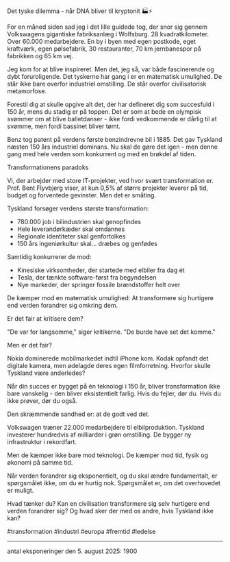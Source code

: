 Det tyske dilemma - når DNA bliver til kryptonit 🏭⚡

For en måned siden sad jeg i det lille guidede tog, der snor sig gennem Volkswagens gigantiske fabriksanlæg i Wolfsburg. 28 kvadratkilometer. Over 60.000 medarbejdere. En by i byen med egen postkode, eget kraftværk, egen pølsefabrik, 30 restauranter, 70 km jernbanespor på fabrikken og 65 km vej.

Jeg kom for at blive inspireret. Men det, jeg så, var både fascinerende og dybt foruroligende. Det tyskerne har gang i er en matematisk umulighed. De står ikke bare overfor industriel omstilling. De står overfor civilisatorisk metamorfose. 

Forestil dig at skulle opgive alt det, der har defineret dig som succesfuld i 150 år, mens du stadig er på toppen. Det er som at bede en olympisk svømmer om at blive balletdanser - ikke fordi vedkommende er dårlig til at svømme, men fordi bassinet bliver tømt.

Benz tog patent på verdens første benzindrevne bil i 1885. Det gav Tyskland næsten 150 års industriel dominans. Nu skal de gøre det igen - men denne gang med hele verden som konkurrent og med en brøkdel af tiden.

Transformationens paradoks

Vi, der arbejder med store IT-projekter, ved hvor svært transformation er. Prof. Bent Flyvbjerg viser, at kun 0,5% af større projekter leverer på tid, budget og forventede gevinster. Men det er småting.

Tyskland forsøger verdens største transformation:
- 780.000 job i bilindustrien skal genopfindes
- Hele leverandørkæder skal omdannes
- Regionale identiteter skal genfortolkes  
- 150 års ingeniørkultur skal… dræbes og genfødes

Samtidig konkurrerer de mod:
- Kinesiske virksomheder, der startede med elbiler fra dag ét
- Tesla, der tænkte software-først fra begyndelsen
- Nye markeder, der springer fossile brændstoffer helt over

De kæmper mod en matematisk umulighed: At transformere sig hurtigere end verden forandrer sig omkring dem.

Er det fair at kritisere dem?

"De var for langsomme," siger kritikerne. "De burde have set det komme."

Men er det fair? 

Nokia dominerede mobilmarkedet indtil iPhone kom. Kodak opfandt det digitale kamera, men ødelagde deres egen filmforretning. Hvorfor skulle Tyskland være anderledes?

Når din succes er bygget på én teknologi i 150 år, bliver transformation ikke bare vanskelig - den bliver eksistentielt farlig. Hvis du fejler, dør du. Hvis du ikke prøver, dør du også.

Den skræmmende sandhed er: at de godt ved det.

Volkswagen træner 22.000 medarbejdere til elbilproduktion. Tyskland investerer hundredvis af milliarder i grøn omstilling. De bygger ny infrastruktur i rekordfart.

Men de kæmper ikke bare mod teknologi. De kæmper mod tid, fysik og økonomi på samme tid.

Når verden forandrer sig eksponentielt, og du skal ændre fundamentalt, er spørgsmålet ikke, om du er hurtig nok. Spørgsmålet er, om det overhovedet er muligt.

Hvad tænker du? Kan en civilisation transformere sig selv hurtigere end verden forandrer sig? Og hvad sker der med os andre, hvis Tyskland ikke kan?

#transformation #industri #europa #fremtid #ledelse

---
antal eksponeringer den 5. august 2025: 1900